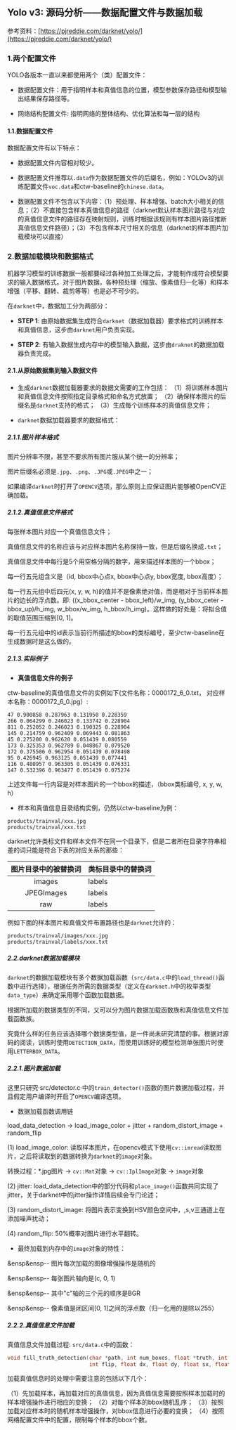 ## Yolo v3: 源码分析——数据配置文件与数据加载

参考资料：[https://pjreddie.com/darknet/yolo/](https://pjreddie.com/darknet/yolo/)

### 1.两个配置文件

YOLO各版本一直以来都使用两个（类）配置文件：

- 数据配置文件：用于指明样本和真值信息的位置，模型参数保存路径和模型输出结果保存路径等。

- 网络结构配置文件: 指明网络的整体结构、优化算法和每一层的结构

#### 1.1.数据配置文件

数据配置文件有以下特点：

- 数据配置文件内容相对较少。

- 数据配置文件推荐以`.data`作为数据配置文件的后缀名，例如：YOLOv3的训练配置文件`voc.data`和ctw-baseline的`chinese.data`。

- 数据配置文件不包含以下内容：（1）预处理、样本增强、batch大小相关的信息；（2）不直接包含样本真值信息的路径（darknet默认样本图片路径与对应的真值信息文件的路径存在映射规则，训练时根据该规则有样本图片路径推断真值信息文件路径）；（3）不包含样本尺寸相关的信息（darknet的样本图片加载模块可以直接）

### 2.数据加载模块和数据格式

机器学习模型的训练数据一般都要经过各种加工处理之后，才能制作成符合模型要求的输入数据格式。对于图片数据，各种预处理（缩放、像素值归一化等）和样本增强（平移、翻转、裁剪等等）也是必不可少的。

在`darknet`中，数据加工分为两部分：

- **STEP 1**: 由原始数据集生成符合`darknet`（数据加载器）要求格式的训练样本和真值信息，这步由`darknet`用户负责实现。

- **STEP 2**: 有输入数据生成内存中的模型输入数据，这步由`draknet`的数据加载器负责完成。

#### 2.1.从原始数据集到输入数据文件

- 生成`darknet`数据加载器要求的数据文需要的工作包括：
（1）将训练样本图片和真值信息文件按照指定目录格式和命名方式放置；
（2）确保样本图片的后缀名是`darknet`支持的格式；
（3）生成每个训练样本的真值信息文件；

- `darknet`数据加载器要求的数据格式：

##### 2.1.1.图片样本格式

图片分辨率不限，甚至不要求所有图片服从某个统一的分辨率；

图片后缀名必须是`.jpg`、`.png`、`.JPG`或`.JPEG`中之一；
    
如果编译`darknet`时打开了`OPENCV`选项，那么原则上应保证图片能够被OpenCV正确加载。

##### 2.1.2.真值信息文件格式

每张样本图片对应一个真值信息文件；

真值信息文件的名称应该与对应样本图片名称保持一致，但是后缀名换成`.txt`；

真值信息文件中每行是5个用空格分隔的数字，用来描述样本图的一个bbox；

每一行五元组含义是（id, bbox中心点x, bbox中心点y, bbox宽度, bbox高度）；

每一行五元组中后四元(x, y, w, h)的值并不是像素绝对值，而是相对于当前样本图片的边长的浮点数。即: ((x_bbox_center - bbox_left)/w_img, (y_bbox_ceter - bbox_up)/h_img, w_bbox/w_img, h_bbox/h_img)。这样做的好处是：将拟合值的取值范围压缩到[0, 1]。

每一行五元组中的id表示当前行所描述的bbox的类标编号，至少ctw-baseline在生成数据时是这么做的。

##### 2.1.3.实际例子

- **真值信息文件的例子**

ctw-baseline的真值信息文件的实例如下(文件名称：0000172_6_0.txt， 对应样本名称：0000172_6_0.jpg）:

```
47 0.900858 0.287963 0.131950 0.228359
266 0.064299 0.246023 0.133742 0.228904
811 0.252052 0.246023 0.190325 0.228904
145 0.214759 0.962409 0.069443 0.081863
45 0.275200 0.962620 0.051439 0.080559
173 0.325353 0.962789 0.048867 0.079520
172 0.375506 0.962954 0.051439 0.078498
95 0.426945 0.963125 0.051439 0.077441
116 0.480957 0.963305 0.051439 0.076331
147 0.532396 0.963477 0.051439 0.075274
```

上述文件每一行内容是对样本图片的一个bbox的描述，（bbox类标编号, x, y, w, h）

- 样本和真值信息目录结构实例，仍然以ctw-baseline为例：

```
products/trainval/xxx.jpg
products/trainval/xxx.txt
```

darknet允许类标文件和样本文件不在同一个目录下，但是二者所在目录字符串相差的词只能是符合下表的对应关系的那些：

| 图片目录中的被替换词 | 类标目录中的替换词 |
| :---: | --- |
| images | labels |
| JPEGImages | labels |
| raw | labels |

例如下面的样本图片和真值文件布置路径也是`darknet`允许的：

```
products/trainval/images/xxx.jpg
products/trainval/labels/xxx.txt
```

##### 2.2.darknet数据加载模块

`darknet`的数据加载模块有多个数据加载函数（`src/data.c`中的`load_thread()`函数中进行选择），根据任务所需的数据类型（定义在`darknet.h`中的枚举类型`data_type`）来确定采用哪个函数加载数据。

根据所加载的数据类型的不同，又可以分为图片数据加载函数族和真值信息文件加载函数族。

究竟什么样的任务应该选择哪个数据类型值，是一件尚未研究清楚的事。根据对源码的阅读，训练时使用`DETECTION_DATA`，而使用训练好的模型检测单张图片时使用`LETTERBOX_DATA`。

##### 2.2.1.图片数据加载

这里只研究·src/detector.c·中的`train_detector()`函数的图片数据加载过程，并且假定用户编译时开启了`OPENCV`编译选项。

- 数据加载函数调用链

load_data_detection -> load_image_color + jitter + random_distort_image + random_flip

(1) load_image_color: 读取样本图片，在opencv模式下使用`cv::imread`读取图片，之后将读取到的数据转换为`darknet`的`image`对象。

转换过程：*.jpg图片 -> `cv::Mat`对象 -> `cv::IplImage`对象 -> `image`对象

(2) jitter: load_data_detection中的部分代码和`place_image()`函数共同实现了jitter，关于darknet中的jitter操作详情后续会专门论述；

(3) random_distort_image: 将图片表示变换到HSV颜色空间中，,s,v三通道上在添加噪声扰动；

(4) random_flip: 50%概率对图片进行水平翻转。

- 最终加载到内存中的`image`对象的特性：

&ensp&ensp-- 图片每次加载的图像增强操作是随机的

&ensp&ensp-- 每张图片轴向是(c, 0, 1)

&ensp&ensp-- 其中"c"轴的三个元的顺序是BGR

&ensp&ensp-- 像素值是闭区间[0, 1]之间的浮点数（归一化用的是除以255）

##### 2.2.2.真值信息文件加载

真值信息文件加载过程: `src/data.c`中的函数：

```c
void fill_truth_detection(char *path, int num_boxes, float *truth, int classes, \
                          int flip, float dx, float dy, float sx, float sy);
```

加载真值信息时的处理中需要注意的包括以下几个：

（1）先加载样本，再加载对应的真值信息，因为真值信息需要按照样本加载时的样本增强操作进行相应的变换；
（2）对每个样本的bbox随机乱序；
（3）按照加载对应样本时的随机样本增强操作，对bbox信息进行必要的变换；
（4）按照网络配置文件中的配置，限制每个样本的bbox个数。



